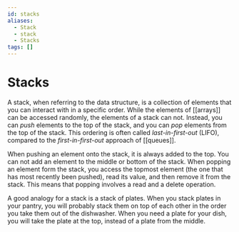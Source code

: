 ```yaml
---
id: stacks
aliases:
  - Stack
  - stack
  - Stacks
tags: []
---
```


# Stacks

A stack, when referring to the data structure, is a collection of elements that you can interact with in a specific order. While the elements of [[arrays]] can be accessed randomly, the elements of a stack can not. Instead, you can _push_ elements to the top of the stack, and you can _pop_ elements from the top of the stack. This ordering is often called _last-in-first-out_ (LIFO), compared to the _first-in-first-out_ approach of [[queues]].

When pushing an element onto the stack, it is always added to the top. You can not add an element to the middle or bottom of the stack. When popping an element form the stack, you access the topmost element (the one that has most recently been pushed), read its value, and then remove it from the stack. This means that popping involves a read and a delete operation.

A good analogy for a stack is a stack of plates. When you stack plates in your pantry, you will probably stack them on top of each other in the order you take them out of the dishwasher. When you need a plate for your dish, you will take the plate at the top, instead of a plate from the middle.
